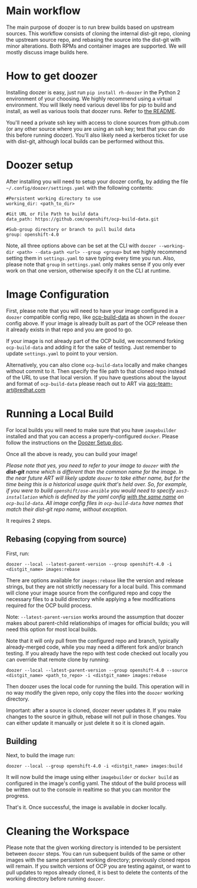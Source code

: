 # Main workflow

The main purpose of doozer is to run brew builds based on upstream sources. This workflow consists of cloning the internal dist-git repo, cloning the upstream source repo, and rebasing the source into the dist-git with minor alterations. Both RPMs and container images are supported. We will mostly discuss image builds here.

# How to get doozer

Installing doozer is easy, just run `pip install rh-doozer` in the Python 2 environment of your choosing. We highly recommend using a virtual environment. You will likely need various devel libs for pip to build and install, as well as various tools that doozer runs. Refer to [the README](README.md#installation).

You'll need a private ssh key with access to clone sources from github.com (or any other source where you are using an ssh key; test that you can do this before running doozer). You'll also likely need a kerberos ticket for use with dist-git, although local builds can be performed without this.

# Doozer setup

After installing you will need to setup your doozer config, by adding the file `~/.config/doozer/settings.yaml` with the following contents:

```
#Persistent working directory to use
working_dir: <path_to_dir>

#Git URL or File Path to build data
data_path: https://github.com/openshift/ocp-build-data.git

#Sub-group directory or branch to pull build data
group: openshift-4.0
```

Note, all three options above can be set at the CLI with `doozer --working-dir <path> --data-path <url> --group <group>` but we highly recommend setting them in `settings.yaml` to save typing every time you run.
Also, please note that `group` in `settings.yaml` only makes sense if you only ever work on that one version, otherwise specify it on the CLI at runtime.

# Image Configuration

First, please note that you will need to have your image configured in a `doozer` compatible config repo, like [ocp-build-data](https://github.com/openshift/ocp-build-data/) as shown in the `doozer` config above. If your image is already built as part of the OCP release then it already exists in that repo and you are good to go.

If your image is not already part of the OCP build, we recommend forking `ocp-build-data` and adding it for the sake of testing. Just remember to update `settings.yaml` to point to your version.

Alternatively, you can also clone `ocp-build-data` locally and make changes without commit to it. Then specify the file path to that cloned repo instead of the URL to use that local version.
If you have questions about the layout and format of `ocp-build-data` please reach out to ART via [aos-team-art@redhat.com](mailto:aos-team-art@redhat.com)

# Running a Local Build

For local builds you will need to make sure that you have `imagebuilder` installed and that you can access a properly-configured `docker`. Please follow the instructions on the [Doozer Setup doc](https://github.com/openshift/doozer/blob/master/README.md#local-image-builds).

Once all the above is ready, you can build your image! 

*Please note that yes, you need to refer to your image to `doozer` with the **dist-git** name which is different than the common name for the image. In the near future ART will likely update `doozer` to take either name, but for the time being this is a historical usage quirk that's held over. So, for example, if you were to build `openshift/ose-ansible` you would need to specify `aos3-installation` which is defined by the yaml config [with the same name](https://github.com/openshift/ocp-build-data/blob/openshift-4.0/images/aos3-installation.yml) on `ocp-build-data`. All image config files in `ocp-build-data` have names that match their dist-git repo name, without exception.*

It requires 2 steps.

## Rebasing (copying from source)

First, run:

`doozer --local --latest-parent-version --group openshift-4.0 -i <distgit_name> images:rebase`

There are options available for `images:rebase` like the version and release strings, but they are not strictly necessary for a local build. This command will clone your image source from the configured repo and copy the necessary files to a build directory while applying a few modifications required for the OCP build process.

Note: `--latest-parent-version` works around the assumption that doozer makes about parent-child relationships of images for official builds; you will need this option for most local builds.

Note that it will only pull from the configured repo and branch, typically already-merged code, while you may need a different fork and/or branch testing. If you already have the repo with test code checked out locally you can override that remote clone by running:

`doozer --local --latest-parent-version --group openshift-4.0 --source <distgit_name> <path_to_repo> -i <distgit_name> images:rebase`

Then doozer uses the local code for running the build. This operation will in no way modify the given repo, only copy the files into the `doozer` working directory.

Important: after a source is cloned, doozer never updates it. If you make changes to the source in github, rebase will not pull in those changes. You can either update it manually or just delete it so it is cloned again.

## Building

Next, to build the image run:

`doozer --local --group openshift-4.0 -i <distgit_name> images:build`

It will now build the image using either `imagebuilder` or `docker build` as configured in the image's config yaml. The stdout of the build process will be written out to the console in realtime so that you can monitor the progress.

That's it. Once successful, the image is available in docker locally.

# Cleaning the Workspace

Please note that the given working directory is intended to be persistent between `doozer` steps. You can run subequent builds of the same or other images with the same persistent working directory; previously cloned repos will remain. If you switch versions of OCP you are testing against, or want to pull updates to repos already cloned, it is best to delete the contents of the working directory before running `doozer`. 
